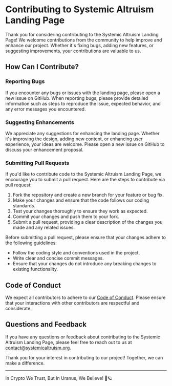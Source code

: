 # Contributing to Systemic Altruism Landing Page

Thank you for considering contributing to the Systemic Altruism Landing Page! We welcome contributions from the community to help improve and enhance our project. Whether it's fixing bugs, adding new features, or suggesting improvements, your contributions are valuable to us.

## How Can I Contribute?

### Reporting Bugs

If you encounter any bugs or issues with the landing page, please open a new issue on GitHub. When reporting bugs, please provide detailed information such as steps to reproduce the issue, expected behavior, and any error messages you encountered.

### Suggesting Enhancements

We appreciate any suggestions for enhancing the landing page. Whether it's improving the design, adding new content, or enhancing user experience, your ideas are welcome. Please open a new issue on GitHub to discuss your enhancement proposal.

### Submitting Pull Requests

If you'd like to contribute code to the Systemic Altruism Landing Page, we encourage you to submit a pull request. Here are the steps to contribute via pull request:

1. Fork the repository and create a new branch for your feature or bug fix.
2. Make your changes and ensure that the code follows our coding standards.
3. Test your changes thoroughly to ensure they work as expected.
4. Commit your changes and push them to your fork.
5. Submit a pull request, providing a clear description of the changes you made and any related issues.

Before submitting a pull request, please ensure that your changes adhere to the following guidelines:

- Follow the coding style and conventions used in the project.
- Write clear and concise commit messages.
- Ensure that your changes do not introduce any breaking changes to existing functionality.

## Code of Conduct

We expect all contributors to adhere to our [Code of Conduct](CODE_OF_CONDUCT.md). Please ensure that your interactions with other contributors are respectful and considerate.

## Questions and Feedback

If you have any questions or feedback about contributing to the Systemic Altruism Landing Page, please feel free to reach out to us at [contact@systemicaltruism.org](mailto:contact@systemicaltruism.org).

Thank you for your interest in contributing to our project! Together, we can make a difference.

---

In Crypto We Trust, But In Uranus, We Believe! 🚀🪐
